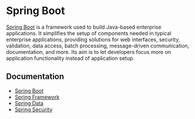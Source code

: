 # Spring Boot

[Spring Boot](https://spring.io/projects/spring-boot) is a framework used to build Java-based enterprise applications.
It simplifies the setup of components needed in typical enterprise applications, providing solutions for web interfaces,
security, validation, data access, batch processing, message-driven communication, documentation, and more. Its aim is
to let developers focus more on application functionality instead of application setup.

## Documentation

* [Spring Boot](https://docs.spring.io/spring-boot/index.html)
* [Spring Framework](https://spring.io/projects/spring-framework#learn)
* [Spring Data](https://spring.io/projects/spring-data)
* [Spring Security](https://spring.io/projects/spring-security#learn)
